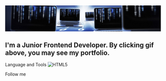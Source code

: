 [![Header](https://github.com/jasurrahmon1994/jasurrahmon1994/blob/main/assets/bg-main.jpg)](https://inspiring-engelbart-3a4611.netlify.app/)

## I'm a Junior Frontend Developer. By clicking gif above, you may see my portfolio.


Language and Tools
![HTML5](https://img.shields.io/badge/-HTML5-e34c26?style=for-the-badge&logo=appveyor)

Follow me



